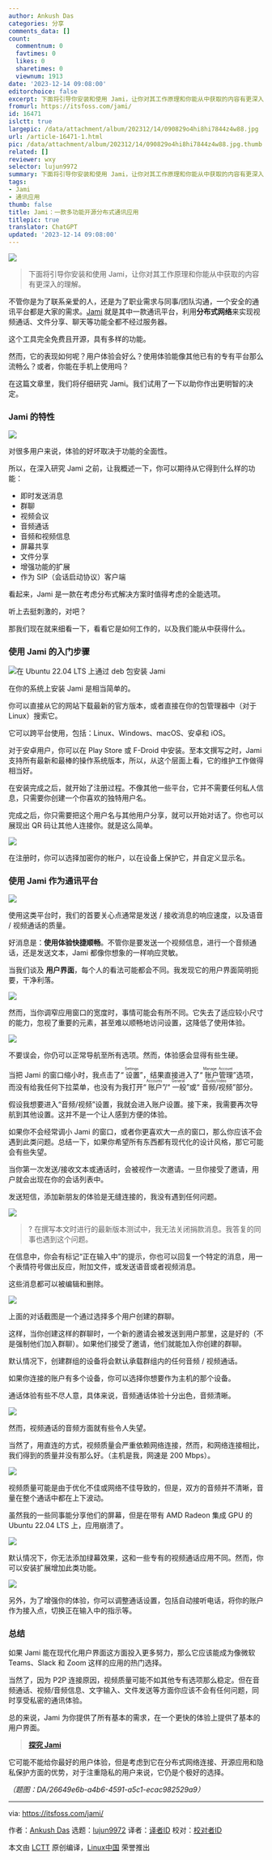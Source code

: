 ```yaml
---
author: Ankush Das
categories: 分享
comments_data: []
count:
  commentnum: 0
  favtimes: 0
  likes: 0
  sharetimes: 0
  viewnum: 1913
date: '2023-12-14 09:08:00'
editorchoice: false
excerpt: 下面将引导你安装和使用 Jami，让你对其工作原理和你能从中获取的内容有更深入的理解。
fromurl: https://itsfoss.com/jami/
id: 16471
islctt: true
largepic: /data/attachment/album/202312/14/090829o4hi8hi7844z4w88.jpg
url: /article-16471-1.html
pic: /data/attachment/album/202312/14/090829o4hi8hi7844z4w88.jpg.thumb.jpg
related: []
reviewer: wxy
selector: lujun9972
summary: 下面将引导你安装和使用 Jami，让你对其工作原理和你能从中获取的内容有更深入的理解。
tags:
- Jami
- 通讯应用
thumb: false
title: Jami：一款多功能开源分布式通讯应用
titlepic: true
translator: ChatGPT
updated: '2023-12-14 09:08:00'
---
```


![](/data/attachment/album/202312/14/090829o4hi8hi7844z4w88.jpg)



> 
> 下面将引导你安装和使用 Jami，让你对其工作原理和你能从中获取的内容有更深入的理解。
> 
> 
> 


不管你是为了联系亲爱的人，还是为了职业需求与同事/团队沟通，一个安全的通讯平台都是大家的需求。[Jami](https://jami.net/) 就是其中一款通讯平台，利用**分布式网络**来实现视频通话、文件分享、聊天等功能全都不经过服务器。


这个工具完全免费且开源，具有多样的功能。


然而，它的表现如何呢？用户体验会好么？使用体验能像其他已有的专有平台那么流畅么？或者，你能在手机上使用吗？


在这篇文章里，我们将仔细研究 Jami。我们试用了一下以助你作出更明智的决定。


### Jami 的特性


![](/data/attachment/album/202312/14/090835rk0b9dr0v22drvy0.png)


对很多用户来说，体验的好坏取决于功能的全面性。


所以，在深入研究 Jami 之前，让我概述一下，你可以期待从它得到什么样的功能：


* 即时发送消息
* 群聊
* 视频会议
* 音频通话
* 音频和视频信息
* 屏幕共享
* 文件分享
* 增强功能的扩展
* 作为 SIP（会话启动协议）客户端


看起来，Jami 是一款在考虑分布式解决方案时值得考虑的全能选项。


听上去挺刺激的，对吧？


那我们现在就来细看一下，看看它是如何工作的，以及我们能从中获得什么。


### 使用 Jami 的入门步骤


![在 Ubuntu 22.04 LTS 上通过 deb 包安装 Jami](/data/attachment/album/202312/14/090835vzk52mz32uh57nt8.png)


在你的系统上安装 Jami 是相当简单的。


你可以直接从它的网站下载最新的官方版本，或者直接在你的包管理器中（对于 Linux）搜索它。


它可以跨平台使用，包括：Linux、Windows、macOS、安卓和 iOS。


对于安卓用户，你可以在 Play Store 或 F-Droid 中安装。至本文撰写之时，Jami 支持所有最新和最棒的操作系统版本，所以，从这个层面上看，它的维护工作做得相当好。


在安装完成之后，就开始了注册过程。不像其他一些平台，它并不需要任何私人信息，只需要你创建一个你喜欢的独特用户名。


完成之后，你只需要把这个用户名与其他用户分享，就可以开始对话了。你也可以展现出 QR 码让其他人连接你。就是这么简单。


![](/data/attachment/album/202312/14/090835opuxg0l36pl9gpl6.png)


在注册时，你可以选择加密你的帐户，以在设备上保护它，并自定义显示名。


### 使用 Jami 作为通讯平台


![](/data/attachment/album/202312/14/090836dhkq9mwjgkkgge9m.png)


使用这类平台时，我们的首要关心点通常是发送 / 接收消息的响应速度，以及语音 / 视频通话的质量。


好消息是：**使用体验快捷顺畅**。不管你是要发送一个视频信息，进行一个音频通话，还是发送文本，Jami 都像你想象的一样响应灵敏。


当我们谈及 **用户界面**，每个人的看法可能都会不同。我发现它的用户界面简明扼要，干净利落。


![](/data/attachment/album/202312/14/090837ofgz111fbdlztko9.png)


然而，当你调窄应用窗口的宽度时，事情可能会有所不同。它失去了适应较小尺寸的能力，忽视了重要的元素，甚至难以顺畅地访问设置，这降低了使用体验。


![](/data/attachment/album/202312/14/090837ni3pzcz3wmg5uhw9.png)


不要误会，你仍可以正常导航至所有选项。然而，体验感会显得有些生硬。


当把 Jami 的窗口缩小时，我点击了“<ruby> 设置 <rt>  Settings </rt></ruby>”，结果直接进入了“<ruby> 账户管理 <rt>  Manage Account </rt></ruby>”选项，而没有给我任何下拉菜单，也没有为我打开“<ruby> 账户 <rt>  Accounts </rt></ruby>”/“<ruby> 一般 <rt>  General </rt></ruby>”或“<ruby> 音频/视频 <rt>  Audio/Video </rt></ruby>”部分。


假设我想要进入“音频/视频”设置，我就会进入账户设置。接下来，我需要再次导航到其他设置。这并不是一个让人感到方便的体验。


如果你不会经常调小 Jami 的窗口，或者你更喜欢大一点的窗口，那么你应该不会遇到此类问题。总结一下，如果你希望所有东西都有现代化的设计风格，那它可能会有些失望。


当你第一次发送/接收文本或通话时，会被视作一次邀请。一旦你接受了邀请，用户就会出现在你的会话列表中。


发送短信，添加新朋友的体验是无缝连接的，我没有遇到任何问题。


![](/data/attachment/album/202312/14/090838ezv9p9i5oif57p39.png)



> 
> ? 在撰写本文时进行的最新版本测试中，我无法关闭捐款消息。我答复的同事也遇到这个问题。
> 
> 
> 


在信息中，你会有标记“正在输入中”的提示，你也可以回复一个特定的消息，用一个表情符号做出反应，附加文件，或发送语音或者视频消息。


这些消息都可以被编辑和删除。


![](/data/attachment/album/202312/14/090839z5l7qtkzy8zpr1zk.png)


上面的对话截图是一个通过选择多个用户创建的群聊。


这样，当你创建这样的群聊时，一个新的邀请会被发送到用户那里，这是好的（不是强制他们加入群聊）。如果他们接受了邀请，他们就能加入你创建的群聊。


默认情况下，创建群组的设备将会默认承载群组内的任何音频 / 视频通话。


如果你连接的账户有多个设备，你可以选择你想要作为主机的那个设备。


通话体验有些不尽人意，具体来说，音频通话体验十分出色，音频清晰。


![](/data/attachment/album/202312/14/090839q3dcfjfmhcmrx5gj.png)


然而，视频通话的音频方面就有些令人失望。


当然了，用直连的方式，视频质量会严重依赖网络连接，然而，和网络连接相比，我们得到的质量并没有那么好。（主机是我，网速是 200 Mbps）。


![](/data/attachment/album/202312/14/091229fafzscax0fjf9iad.jpg)


视频质量可能是由于优化不佳或网络不佳导致的，但是，双方的音频并不清晰，音量在整个通话中都在上下波动。


虽然我的一些同事能分享他们的屏幕，但是在带有 AMD Radeon 集成 GPU 的 Ubuntu 22.04 LTS 上，应用崩溃了。


![](/data/attachment/album/202312/14/091235b0fshkna030k3t30.jpg)


默认情况下，你无法添加绿幕效果，这和一些专有的视频通话应用不同。然而，你可以安装扩展增加此类功能。


![](/data/attachment/album/202312/14/091240ioqw9r4g4azuo9b3.jpg)


另外，为了增强你的体验，你可以调整通话设置，包括自动接听电话，将你的账户作为接入点，切换正在输入中的指示等。


### 总结


如果 Jami 能在现代化用户界面这方面投入更多努力，那么它应该能成为像微软 Teams、Slack 和 Zoom 这样的应用的热门选择。


当然了，因为 P2P 连接原因，视频质量可能不如其他专有选项那么稳定。但在音频通话、视频/音频信息、文字输入、文件发送等方面你应该不会有任何问题，同时享受私密的通讯体验。


总的来说，Jami 为你提供了所有基本的需求，在一个更快的体验上提供了基本的用户界面。



> 
> **[探究 Jami](https://jami.net/)**
> 
> 
> 


它可能不能给你最好的用户体验，但是考虑到它在分布式网络连接、开源应用和隐私保护方面的优势，对于注重隐私的用户来说，它仍是个极好的选择。


*（题图：DA/26649e6b-a4b6-4591-a5c1-ecac982529a9）*




---


via: <https://itsfoss.com/jami/>


作者：[Ankush Das](https://itsfoss.com/author/ankush/) 选题：[lujun9972](https://github.com/lujun9972) 译者：[译者ID](https://github.com/%E8%AF%91%E8%80%85ID) 校对：[校对者ID](https://github.com/%E6%A0%A1%E5%AF%B9%E8%80%85ID)


本文由 [LCTT](https://github.com/LCTT/TranslateProject) 原创编译，[Linux中国](https://linux.cn/) 荣誉推出